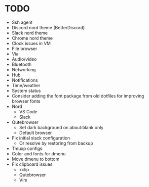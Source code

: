# TODO

* Ssh agent
* Discord nord theme (BetterDiscord)
* Slack nord theme
* Chrome nord theme
* Clock issues in VM
* File browser
* Via
* Audio/video
* Bluetooth
* Networking
* Hub
* Notifications
* Time/weather
* System status
* Consider adding the font package from old dotfiles for improving browser fonts
* Nord
  * VS Code
  * Slack
* Qutebrowser
  * Set dark background on about:blank only
  * Default browser
* Fix initial slack configuration
  * Or resolve by restoring from backup
* Tmuxp configs
* Color and fonts for dmenu
* Move dmenu to bottom
* Fix clipboard issues
  * xclip
  * Qutebrowser
  * Vim
